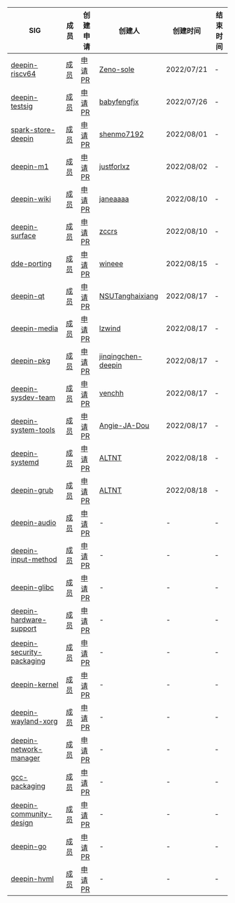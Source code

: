 |SIG|成员|创建申请|创建人|创建时间|结束时间|
|---|---|---|---|---|---|
| [deepin-riscv64](deepin-riscv64/README.md) | [成员](deepin-riscv64/MEMBERS.md) | [申请PR](https://github.com/deepin-community/SIG/pull/1) | [Zeno-sole](https://github.com/Zeno-sole) |2022/07/21|-|
| [deepin-testsig](deepin-testsig/README.md) | [成员](deepin-testsig/MEMBERS.md) | [申请PR](https://github.com/deepin-community/SIG/pull/4) | [babyfengfjx](https://github.com/babyfengfjx) |2022/07/26|-|
| [spark-store-deepin](spark-store-deepin/README.md) | [成员](spark-store-deepin/MEMBERS.md) | [申请PR](https://github.com/deepin-community/SIG/pull/3) | [shenmo7192](https://github.com/shenmo7192) |2022/08/01|-|
| [deepin-m1](deepin-m1/README.md) | [成员](deepin-m1/MEMBERS.md) | [申请PR](https://github.com/deepin-community/SIG/pull/5) | [justforlxz](https://github.com/justforlxz) |2022/08/02|-|
| [deepin-wiki](deepin-wiki/README.md) | [成员](deepin-wiki/MEMBERS.md) | [申请PR](https://github.com/deepin-community/SIG/pull/7) | [janeaaaa](https://github.com/janeaaaa) |2022/08/10|-|
| [deepin-surface](deepin-surface/README.md) | [成员](deepin-surface/MEMBERS.md) | [申请PR](https://github.com/deepin-community/SIG/pull/10) | [zccrs](https://github.com/zccrs) |2022/08/10|-|
| [dde-porting](dde-porting/README.md) | [成员](dde-porting/MEMBERS.md) | [申请PR](https://github.com/deepin-community/SIG/pull/9) | [wineee](https://github.com/wineee) |2022/08/15|-|
| [deepin-qt](deepin-qt/README.md) | [成员](deepin-qt/MEMBERS.md) | [申请PR](https://github.com/deepin-community/SIG/pull/17) | [NSUTanghaixiang](https://github.com/NSUTanghaixiang) |2022/08/17|-|
| [deepin-media](deepin-media/README.md) | [成员](deepin-media/MEMBERS.md) | [申请PR](https://github.com/deepin-community/SIG/pull/18) | [lzwind](https://github.com/lzwind) |2022/08/17|-|
| [deepin-pkg](deepin-pkg/README.md) | [成员](deepin-pkg/MEMBERS.md) | [申请PR](https://github.com/deepin-community/SIG/pull/15) | [jinqingchen-deepin](https://github.com/jinqingchen-deepin) |2022/08/17|-|
| [deepin-sysdev-team](deepin-sysdev-team/README.md) | [成员](deepin-sysdev-team/MEMBERS.md) | [申请PR](https://github.com/deepin-community/SIG/pull/14) | [venchh](https://github.com/venchh) |2022/08/17|-|
| [deepin-system-tools](deepin-system-tools/README.md) | [成员](deepin-system-tools/MEMBERS.md) | [申请PR](https://github.com/deepin-community/SIG/pull/13) | [Angie-JA-Dou](https://github.com/Angie-JA-Dou) |2022/08/17|-|
| [deepin-systemd](deepin-systemd/README.md) | [成员](deepin-systemd/MEMBERS.md) | [申请PR](https://github.com/deepin-community/SIG/pull/22) | [ALTNT](https://github.com/ALTNT) |2022/08/18|-|
| [deepin-grub](deepin-grub/README.md) | [成员](deepin-grub/MEMBERS.md) | [申请PR](https://github.com/deepin-community/SIG/pull/22) | [ALTNT](https://github.com/ALTNT) |2022/08/18|-|
| [deepin-audio](deepin-audio/README.md) | [成员](deepin-audio/MEMBERS.md) | [申请PR](#) | - | - | - |
| [deepin-input-method](deepin-input-method/README.md) | [成员](deepin-input-method/MEMBERS.md) | [申请PR](#) | - | - | - |
| [deepin-glibc](deepin-glibc/README.md) | [成员](deepin-glibc/MEMBERS.md) | [申请PR](#) | - | - | - |
| [deepin-hardware-support](deepin-hardware-support/README.md) | [成员](deepin-hardware-support/MEMBERS.md) | [申请PR](#) | - | - | - |
| [deepin-security-packaging](deepin-security-packaging/README.md) | [成员](deepin-security-packaging/MEMBERS.md) | [申请PR](#) | - | - | - |
| [deepin-kernel](deepin-kernel/README.md) | [成员](deepin-kernel/MEMBERS.md) | [申请PR](#) | - | - | - |
| [deepin-wayland-xorg](deepin-wayland-xorg/README.md) | [成员](deepin-wayland-xorg/MEMBERS.md) | [申请PR](#) | - | - | - |
| [deepin-network-manager](deepin-network-manager/README.md) | [成员](deepin-network-manager/MEMBERS.md) | [申请PR](#) | - | - | - |
| [gcc-packaging](gcc-packaging/README.md) | [成员](gcc-packaging/MEMBERS.md) | [申请PR](#) | - | - | - |
| [deepin-community-design](deepin-community-design/README.md) | [成员](deepin-community-design/MEMBERS.md) | [申请PR](#) | - | - | - |
| [deepin-go](deepin-go/README.md) | [成员](deepin-go/MEMBERS.md) | [申请PR](#) | - | - | - |
| [deepin-hvml](deepin-hvml/README.md) | [成员](deepin-hvml/MEMBERS.md) | [申请PR](#) | - | - | - |
